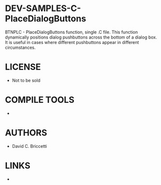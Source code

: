 # DEV-SAMPLES-C-PlaceDialogButtons
BTNPLC - PlaceDialogButtons function, single .C file. This function dynamically positions dialog pushbuttons across the bottom of a dialog box. It is useful in cases where different pushbuttons appear in different circumstances.

LICENSE
===============
* Not to be sold

COMPILE TOOLS
===============
* 
 
AUTHORS
===============
* David C. Briccetti

LINKS
===============
* 
